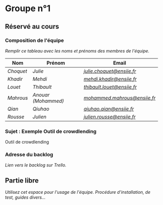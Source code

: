 # Groupe n°1

## Réservé au cours

### Composition de l'équipe

*Remplir ce tableau avec les noms et prénoms des membres de l'équipe.*


| Nom                     | Prénom                   | Email                   |
| -------------           |-------------             |-------------            |
| *Choquet*                   | *Julie*                 | *julie.choquet@ensiie.fr*                 |
| *Khadir*                   | *Mehdi*                 | *mehdi.khadir@ensiie.fr*                 |
| *Louet*                   | *Thibault*                 | *thibault.louet@ensiie.fr*                 |
| *Mahrous*                   | *Anouar (Mohammed)*                 | *mohammed.mahrous@ensiie.fr*                 |
| *Qian*                   | *Qiuhao*                 | *qiuhao.qian@ensiie.fr*                 |
| *Rousse*                   | *Julien*                 | *julien.rousse@ensiie.fr*                 |

### Sujet : Exemple Outil de crowdlending

Outil de crowdlending

### Adresse du backlog

*Lien vers le backlog sur Trello.*

## Partie libre

*Utilisez cet espace pour l'usage de l'équipe. Procédure d'installation, de test, guides divers...*